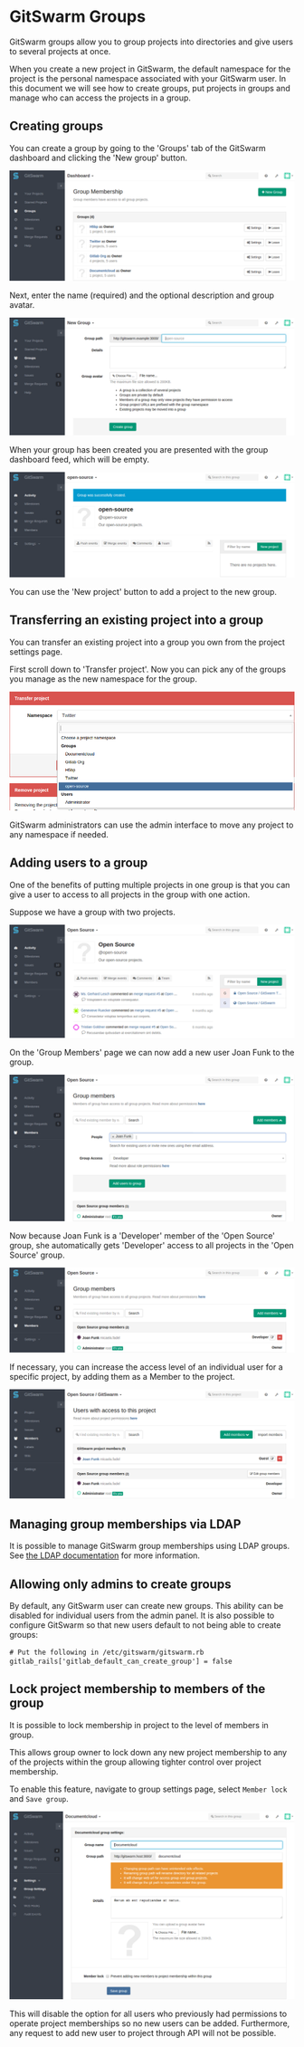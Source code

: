 # GitSwarm Groups

GitSwarm groups allow you to group projects into directories and give users
to several projects at once.

When you create a new project in GitSwarm, the default namespace for the
project is the personal namespace associated with your GitSwarm user. In
this document we will see how to create groups, put projects in groups and
manage who can access the projects in a group.

## Creating groups

You can create a group by going to the 'Groups' tab of the GitSwarm
dashboard and clicking the 'New group' button.

![Click the 'New group' button in the 'Groups' tab](groups/new_group_button.png)

Next, enter the name (required) and the optional description and group
avatar.

![Fill in the name for your new group](groups/new_group_form.png)

When your group has been created you are presented with the group dashboard
feed, which will be empty.

![Group dashboard](groups/group_dashboard.png)

You can use the 'New project' button to add a project to the new group.

## Transferring an existing project into a group

You can transfer an existing project into a group you own from the project
settings page.

First scroll down to 'Transfer project'. Now you can pick any of the groups
you manage as the new namespace for the group.

![Transfer a project to a new namespace](groups/transfer_project.png)

GitSwarm administrators can use the admin interface to move any project to
any namespace if needed.

## Adding users to a group

One of the benefits of putting multiple projects in one group is that you
can give a user to access to all projects in the group with one action.

Suppose we have a group with two projects.

![Group with two projects](groups/group_with_two_projects.png)

On the 'Group Members' page we can now add a new user Joan Funk to the
group.

![Add user Joan Funk to the group](groups/add_member_to_group.png)

Now because Joan Funk is a 'Developer' member of the 'Open Source' group,
she automatically gets 'Developer' access to all projects in the 'Open
Source' group.

![Joan Funk has 'Developer' access to GitSwarm](groups/project_members_via_group.png)

If necessary, you can increase the access level of an individual user for a
specific project, by adding them as a Member to the project.

![Joan Funk effectively has 'Master' access to GitSwarm now](groups/override_access_level.png)

## Managing group memberships via LDAP

It is possible to manage GitSwarm group memberships using LDAP groups. See
[the LDAP documentation](../integration/ldap.md) for more information.

## Allowing only admins to create groups

By default, any GitSwarm user can create new groups. This ability can be
disabled for individual users from the admin panel. It is also possible to
configure GitSwarm so that new users default to not being able to create
groups:

```
# Put the following in /etc/gitswarm/gitswarm.rb
gitlab_rails['gitlab_default_can_create_group'] = false
```

## Lock project membership to members of the group

It is possible to lock membership in project to the level of members in
group.

This allows group owner to lock down any new project membership to any of
the projects within the group allowing tighter control over project
membership.

To enable this feature, navigate to group settings page, select `Member
lock` and `Save group`.

![Checkbox for membership lock](groups/membership_lock.png)

This will disable the option for all users who previously had permissions
to operate project memberships so no new users can be added. Furthermore,
any request to add new user to project through API will not be possible.
